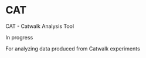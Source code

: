 # CAT

CAT - Catwalk Analysis Tool

In progress

For analyzing data produced from Catwalk experiments
